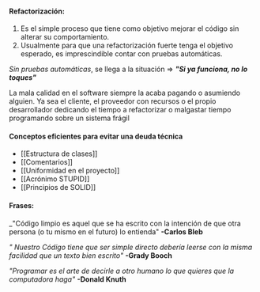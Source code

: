 #### Refactorización:
1. Es el simple proceso que tiene como objetivo mejorar el código sin alterar su comportamiento.
2. Usualmente para que una refactorización fuerte tenga el objetivo esperado, es imprescindible contar con pruebas automáticas.

*Sin pruebas automáticas*, se llega a la situación => ___"Si ya funciona, no lo toques"___

La mala calidad en el software siempre la acaba pagando o asumiendo alguien.
Ya sea el cliente, el proveedor con recursos o el propio desarrollador dedicando el tiempo a refactorizar o malgastar tiempo programando sobre un sistema frágil
#### Conceptos eficientes para evitar una deuda técnica
* [[Estructura de clases]]
* [[Comentarios]]
* [[Uniformidad en el proyecto]]
* [[Acrónimo STUPID]]
* [[Principios de SOLID]]
#### Frases:
_"Código limpio es aquel que se ha escrito con la intención de que otra persona (o tu mismo en el futuro) lo entienda"
 **-Carlos Bleb**
 
_" Nuestro Código tiene que ser simple directo debería leerse con la misma facilidad que un texto bien escrito"_
**-Grady Booch**

_"Programar es el arte de decirle a otro humano lo que quieres que la computadora haga"_
**-Donald Knuth**


